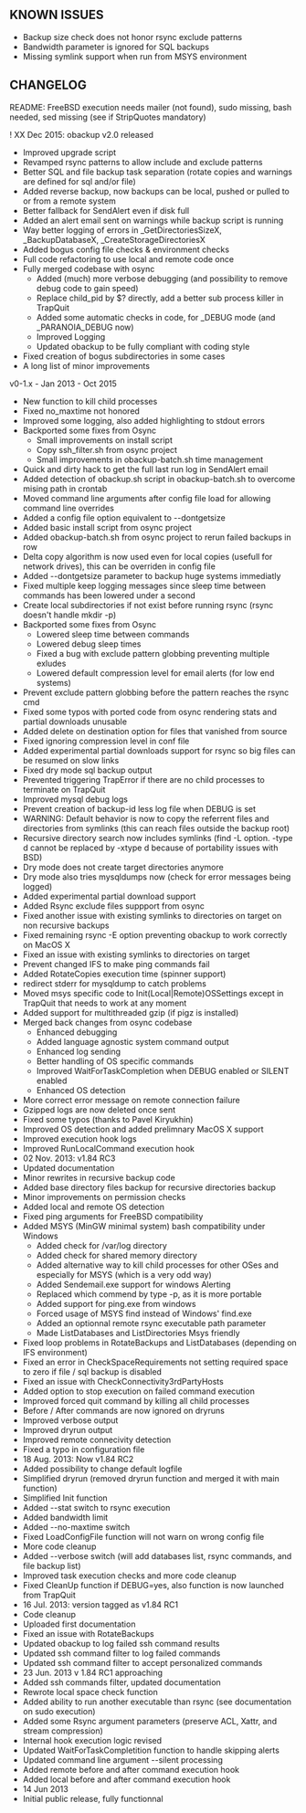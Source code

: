 KNOWN ISSUES
------------

- Backup size check does not honor rsync exclude patterns
- Bandwidth parameter is ignored for SQL backups
- Missing symlink support when run from MSYS environment

CHANGELOG
---------

README: FreeBSD execution needs mailer (not found), sudo missing, bash needed, sed missing (see if StripQuotes mandatory)

! XX Dec 2015: obackup v2.0 released
- Improved upgrade script
- Revamped rsync patterns to allow include and exclude patterns
- Better SQL and file backup task separation (rotate copies and warnings are defined for sql and/or file)
- Added reverse backup, now backups can be local, pushed or pulled to or from a remote system
- Better fallback for SendAlert even if disk full
- Added an alert email sent on warnings while backup script is running
- Way better logging of errors in _GetDirectoriesSizeX, _BackupDatabaseX, _CreateStorageDirectoriesX
- Added bogus config file checks & environment checks
- Full code refactoring to use local and remote code once
- Fully merged codebase with osync
	- Added (much) more verbose debugging (and possibility to remove debug code to gain speed)
	- Replace child_pid by $? directly, add a better sub process killer in TrapQuit
	- Added some automatic checks in code, for _DEBUG mode (and _PARANOIA_DEBUG now)
	- Improved Logging
	- Updated obackup to be fully compliant with coding style
- Fixed creation of bogus subdirectories in some cases
- A long list of minor improvements

v0-1.x - Jan 2013 - Oct 2015
- New function to kill child processes
- Fixed no_maxtime not honored
- Improved some logging, also added highlighting to stdout errors
- Backported some fixes from Osync
	- Small improvements on install script
	- Copy ssh_filter.sh from osync project
	- Small improvements in obackup-batch.sh time management
- Quick and dirty hack to get the full last run log in SendAlert email
- Added detection of obackup.sh script in obackup-batch.sh to overcome mising path in crontab
- Moved command line arguments after config file load for allowing command line overrides
- Added a config file option equivalent to --dontgetsize
- Added basic install script from osync project
- Added obackup-batch.sh from osync project to rerun failed backups in row
- Delta copy algorithm is now used even for local copies (usefull for network drives), this can be overriden in config file
- Added --dontgetsize parameter to backup huge systems immediatly
- Fixed multiple keep logging messages since sleep time between commands has been lowered under a second
- Create local subdirectories if not exist before running rsync (rsync doesn't handle mkdir -p)
- Backported some fixes from Osync
	- Lowered sleep time between commands
	- Lowered debug sleep times
	- Fixed a bug with exclude pattern globbing preventing multiple exludes
	- Lowered default compression level for email alerts (for low end systems)
- Prevent exclude pattern globbing before the pattern reaches the rsync cmd
- Fixed some typos with ported code from osync rendering stats and partial downloads unusable
- Added delete on destination option for files that vanished from source
- Fixed ignoring compression level in conf file
- Added experimental partial downloads support for rsync so big files can be resumed on slow links
- Fixed dry mode sql backup output
- Prevented triggering TrapError if there are no child processes to terminate on TrapQuit
- Improved mysql debug logs
- Prevent creation of backup-id less log file when DEBUG is set
- WARNING: Default behavior is now to copy the referrent files and directories from symlinks (this can reach files outside the backup root)
- Recursive directory search now includes symlinks (find -L option. -type d cannot be replaced by -xtype d because of portability issues with BSD)
- Dry mode does not create target directories anymore
- Dry mode also tries mysqldumps now (check for error messages being logged)
- Added experimental partial download support
- Added Rsync exclude files suppport from osync
- Fixed another issue with existing symlinks to directories on target on non recursive backups
- Fixed remaining rsync -E option preventing obackup to work correctly on MacOS X
- Fixed an issue with existing symlinks to directories on target
- Prevent changed IFS to make ping commands fail
- Added RotateCopies execution time (spinner support)
- redirect stderr for mysqldump to catch problems
- Moved msys specific code to Init(Local|Remote)OSSettings except in TrapQuit that needs to work at any moment
- Added support for multithreaded gzip (if pigz is installed)
- Merged back changes from osync codebase
	- Enhanced debugging
	- Added language agnostic system command output
	- Enhanced log sending
	- Better handling of OS specific commands
	- Improved WaitForTaskCompletion when DEBUG enabled or SILENT enabled
	- Enhanced OS detection
- More correct error message on remote connection failure
- Gzipped logs are now deleted once sent
- Fixed some typos (thanks to Pavel Kiryukhin)
- Improved OS detection and added prelimnary MacOS X support
- Improved execution hook logs
- Improved RunLocalCommand execution hook
- 02 Nov. 2013: v1.84 RC3
- Updated documentation
- Minor rewrites in recursive backup code
- Added base directory files backup for recursive directories backup
- Minor improvements on permission checks
- Added local and remote OS detection
- Fixed ping arguments for FreeBSD compatibility
- Added MSYS (MinGW minimal system) bash compatibility under Windows
	- Added check for /var/log directory
	- Added check for shared memory directory
	- Added alternative way to kill child processes for other OSes and especially for MSYS (which is a very odd way)
	- Added Sendemail.exe support for windows Alerting
	- Replaced which commend by type -p, as it is more portable
	- Added support for ping.exe from windows
	- Forced usage of MSYS find instead of Windows' find.exe
	- Added an optionnal remote rsync executable path parameter
	- Made ListDatabases and ListDirectories Msys friendly
- Fixed loop problems in RotateBackups and ListDatabases (depending on IFS environment)
- Fixed an error in CheckSpaceRequirements not setting required space to zero if file / sql backup is disabled
- Fixed an issue with CheckConnectivity3rdPartyHosts
- Added option to stop execution on failed command execution
- Improved forced quit command by killing all child processes
- Before / After commands are now ignored on dryruns
- Improved verbose output
- Improved dryrun output
- Improved remote connecivity detection 
- Fixed a typo in configuration file
- 18 Aug. 2013: Now v1.84 RC2
- Added possibility to change default logfile
- Simplified dryrun (removed dryrun function and merged it with main function)
- Simplified Init function
- Added --stat switch to rsync execution
- Added bandwidth limit
- Added --no-maxtime switch
- Fixed LoadConfigFile function will not warn on wrong config file
- More code cleanup
- Added --verbose switch (will add databases list,  rsync commands, and file backup list)
- Improved task execution checks and more code cleanup
- Fixed CleanUp function if DEBUG=yes, also function is now launched from TrapQuit
- 16 Jul. 2013: version tagged as v1.84 RC1
- Code cleanup
- Uploaded first documentation
- Fixed an issue with RotateBackups
- Updated obackup to log failed ssh command results
- Updated ssh command filter to log failed commands
- Updated ssh command filter to accept personalized commands
- 23 Jun. 2013 v 1.84 RC1 approaching
- Added ssh commands filter, updated documentation
- Rewrote local space check function
- Added ability to run another executable than rsync (see documentation on sudo execution)
- Added some Rsync argument parameters (preserve ACL, Xattr, and stream compression)
- Internal hook execution logic revised
- Updated WaitForTaskCompletition function to handle skipping alerts
- Updated command line argument --silent processing
- Added remote before and after command execution hook
- Added local before and after command execution hook
- 14 Jun 2013
- Initial public release, fully functionnal
